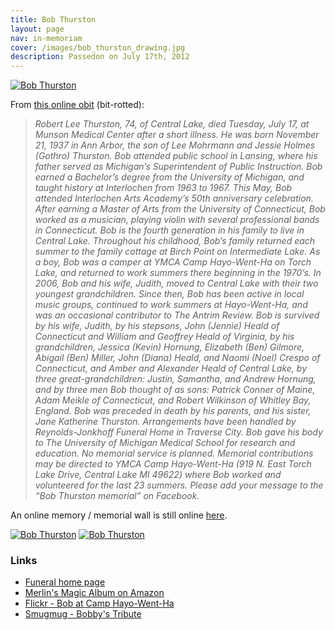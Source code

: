 ```yaml
---
title: Bob Thurston
layout: page
nav: in-memoriam
cover: /images/bob_thurston_drawing.jpg
description: Passedon on July 17th, 2012
---
```


[![Bob Thurston][2]][2]

 [2]: /images/bob_thurston_thumbnail.jpg

From [this online obit][1] (bit-rotted):

 [1]: http://www.antrimreview.net/obituaries/article_9cc85358-dc02-11e1-a940-001a4bcf6878.html

> *Robert Lee Thurston, 74, of Central Lake, died Tuesday, July 17, at Munson Medical Center after a short illness.  He was born November 21, 1937 in Ann Arbor, the son of Lee Mohrmann and Jessie Holmes (Gothro) Thurston. Bob attended public school in Lansing, where his father served as Michigan’s Superintendent of Public Instruction. Bob earned a Bachelor’s degree from the University of Michigan, and taught history at Interlochen from 1963 to 1967. This May, Bob attended Interlochen Arts Academy’s 50th anniversary celebration. After earning a Master of Arts from the University of Connecticut, Bob worked as a musician, playing violin with several professional bands in Connecticut.  Bob is the fourth generation in his family to live in Central Lake. Throughout his childhood, Bob’s family returned each summer to the family cottage at Birch Point on Intermediate Lake. As a boy, Bob was a camper at YMCA Camp Hayo-Went-Ha on Torch Lake, and returned to work summers there beginning in the 1970’s. In 2006, Bob and his wife, Judith, moved to Central Lake with their two youngest  grandchildren. Since then, Bob has been active in local music groups, continued to work summers at Hayo-Went-Ha, and was an occasional contributor to The Antrim Review.  Bob is survived by his wife, Judith, by his stepsons, John (Jennie) Heald of Connecticut and William and Geoffrey Heald of Virginia, by his grandchildren, Jessica (Kevin) Hornung, Elizabeth (Ben) Gilmore, Abigail (Ben) Miller, John (Diana) Heald, and Naomi (Noel) Crespo of Connecticut, and Amber and Alexander Heald of Central Lake, by three great-grandchildren: Justin, Samantha, and Andrew Hornung, and by three men Bob thought of as sons: Patrick Conner of Maine, Adam Meikle of Connecticut, and Robert Wilkinson of Whitley Bay, England.  Bob was preceded in death by his parents, and his sister, Jane Katherine Thurston.  Arrangements have been handled by Reynolds-Jonkhoff Funeral Home in Traverse City. Bob gave his body to The University of Michigan Medical School for research and education. No memorial service is planned.  Memorial contributions may be directed to YMCA Camp Hayo-Went-Ha  (919 N. East Torch Lake Drive, Central Lake MI 49622) where Bob worked and volunteered for the last 23 summers. Please add your message to the “Bob Thurston memorial” on Facebook.*

An online memory / memorial wall is still online [here][9].

 [9]: https://www.reynolds-jonkhoff.com/obituaries/Robert-Thurston/

[![Bob Thurston][7]][7] [![Bob Thurston][8]][8]

 [7]: /images/bob_thurston_drawing.jpg
 [8]: /images/bob_thurston_painting.jpg

### Links 

* [Funeral home page][3]
* [Merlin's Magic Album on Amazon][4]
* [Flickr - Bob at Camp Hayo-Went-Ha][5]
* [Smugmug - Bobby's Tribute][6]

 [3]: http://www.reynolds-jonkhoff.com/obituaries/Robert-Thurston/
 [4]: http://amzn.to/1anP1Vw
 [5]: https://www.flickr.com/photos/tacitpixel/6060193882/in/set-72157627471698370
 [6]: http://hayowenthacamps.smugmug.com/HWHSummer2012/Staff-Training/Bobbys-Tribute/23564074_rcJsJf

